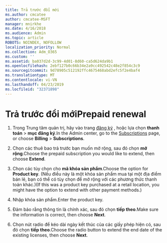 ```yaml
---
title: Trả trước đổi mới
ms.author: cmcatee
author: cmcatee-MSFT
manager: mnirkhe
ms.date: 4/16/2018
ms.audience: Admin
ms.topic: article
ROBOTS: NOINDEX, NOFOLLOW
localization_priority: Normal
ms.collection: Adm_O365
ms.custom: ''
ms.assetid: ba037d2d-3c99-4d01-8d60-ca5d624da9b1
ms.openlocfilehash: 2ebf127b0c66b34e2a9cc492542c48e2f854c3c9
ms.sourcegitcommit: 9d78905c512192ffc4675468abd2efc5f2e4baf4
ms.translationtype: MT
ms.contentlocale: vi-VN
ms.lasthandoff: 04/23/2019
ms.locfileid: "32371898"
---
```

# <a name="prepaid-renewal"></a><span data-ttu-id="0e2e1-102">Trả trước đổi mới</span><span class="sxs-lookup"><span data-stu-id="0e2e1-102">Prepaid renewal</span></span>

1. <span data-ttu-id="0e2e1-103">Trong Trung tâm quản trị, hãy vào trang [đăng ký](https://go.microsoft.com/fwlink/p/?linkid=842054) , hoặc lựa chọn **thanh toán** \> **mục đăng ký**.</span><span class="sxs-lookup"><span data-stu-id="0e2e1-103">In the Admin center, go to the [Subscriptions](https://go.microsoft.com/fwlink/p/?linkid=842054) page, or choose **Billing** \> **Subscriptions**.</span></span>
    
2. <span data-ttu-id="0e2e1-104">Chọn các thuê bao trả trước bạn muốn mở rộng, sau đó chọn **mở rộng**.</span><span class="sxs-lookup"><span data-stu-id="0e2e1-104">Choose the prepaid subscription you would like to extend, then choose **Extend**.</span></span>
    
3. <span data-ttu-id="0e2e1-105">Chọn các tùy chọn cho **mã khóa sản phẩm**.</span><span class="sxs-lookup"><span data-stu-id="0e2e1-105">Choose the option for **Product key**.</span></span> <span data-ttu-id="0e2e1-106">(Nếu điều này là một khóa sản phẩm mua tại một địa điểm bán lẻ, bạn có thể có tùy chọn để mở rộng với các phương thức thanh toán khác.)</span><span class="sxs-lookup"><span data-stu-id="0e2e1-106">(If this was a product key purchased at a retail location, you might have the option to extend with other payment methods.)</span></span>
    
4. <span data-ttu-id="0e2e1-107">Nhập khóa sản phẩm.</span><span class="sxs-lookup"><span data-stu-id="0e2e1-107">Enter the product key.</span></span>
    
5. <span data-ttu-id="0e2e1-108">Đảm bảo rằng thông tin là chính xác, sau đó chọn **tiếp theo**.</span><span class="sxs-lookup"><span data-stu-id="0e2e1-108">Make sure the information is correct, then choose **Next**.</span></span>
    
6. <span data-ttu-id="0e2e1-109">Chọn nút radio để kéo dài ngày kết thúc của các giấy phép hiện có, sau đó chọn **tiếp theo**.</span><span class="sxs-lookup"><span data-stu-id="0e2e1-109">Choose the radio button to extend the end date of the existing licenses, then choose **Next**.</span></span>
    

